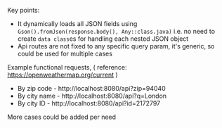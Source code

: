 Key points:

- It dynamically loads all JSON fields using `Gson().fromJson(response.body(), Any::class.java)` i.e. no need to
  create `data class`es for handling each nested JSON object
- Api routes are not fixed to any specific query param, it's generic, so could be used for multiple cases

Example functional requests, ( reference: https://openweathermap.org/current )

- By zip code - http://localhost:8080/api?zip=94040
- By city name - http://localhost:8080/api?q=London
- By city ID - http://localhost:8080/api?id=2172797

More cases could be added per need


